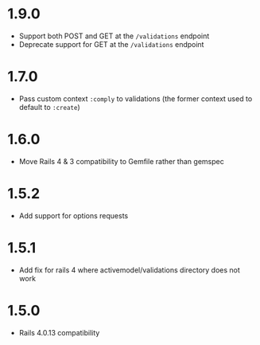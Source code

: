 # 1.9.0
* Support both POST and GET at the `/validations` endpoint
* Deprecate support for GET at the `/validations` endpoint

# 1.7.0
* Pass custom context `:comply` to validations (the former context used to default to `:create`)

# 1.6.0
* Move Rails 4 & 3 compatibility to Gemfile rather than gemspec

# 1.5.2
* Add support for options requests

# 1.5.1
* Add fix for rails 4 where activemodel/validations directory does not work

# 1.5.0
* Rails 4.0.13 compatibility
